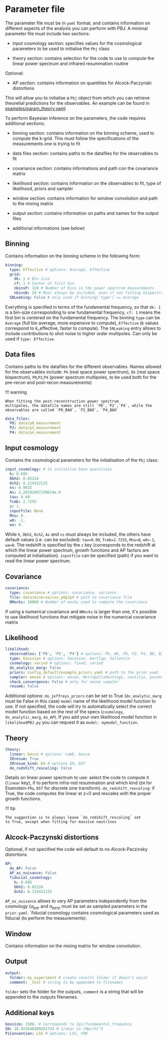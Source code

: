 # Parameter file

The parameter file must be in `yaml` format, and contains information
on different aspects of the analysis you can perform with PBJ. A
minimal parameter file must include two sections:

- input cosmology section: specifies values for the cosmological parameters to
  be used to initialise the `Pbj` class

- theory section: contains selection for the code to use to compute the linear
  power spectrum and infrared resummation routine

Optional:

- AP section: contains information on quantities for Alcock-Paczynski distortions

This will allow you to initialise a `Pbj` object from which you can
retrieve theoretial predictions for the observables. An example can be
found in [examples/param_theory.yaml](../examples/param_theory.yaml)

To perform Bayesian inference on the parameters, the code requires additional sections:

- binning section: contains information on the binning scheme, used to
  compute the k-grid. This must follow the specifications of the
  measurements one is trying to fit

- data files section: contains paths to the datafiles for the observables to fit

- covariance section: contains informations and path con the covariance matrix

- likelihood section: contains information on the observables to fit,
  type of likelihood, priors and sampler

- window section: contains information for window convolution and path
  to the mixing matrix

- output section: contains information on paths and names for the output files

- additional informations (see below)

## Binning

Contains information on the binning scheme in the following form:

```yaml
binning:
  type: Effective # options: Average, Effective
  grid:
    dk: 1 # Bin size
    cf: 1 # Center of first bin
    nbinsP: 128 # Number of bins in the power spectrum measurements
    nbinsB: 29 # Must always be included, even if not fitting bispectrum (set to 1)
  SNLeaking: False # only used if binning['type'] == Average
```

Everything is specified in terms of the fundamental frequency, so that
`dk: 1` is a bin-size corresponding to one fundamental frequency, `cf:
1` means the first bin is centered on the fundamental frequency.  The
binning `type` can be `Average` (full bin average, more expensive to
compute), `Effective` (k values correspond to k_effective, faster to
compute). The `SNLeaking` entry allows to include contributions to
shot noise to higher order multipoles. Can only be used if `type:
Effective`.

## Data files

Contains paths to the datafiles for the different observables. Names
allowed for the observables include: `Pk` (real space power spectrum),
`Bk` (real space bispectrum), `P0`,`P2`,`P4` (power spectrum
multipoles, to be used both for the pre-recon and post-recon
measurements)

!!! warning

    When fitting the post-reconstruction power spectrum
    multipoles, the datafile names are still `P0`,`P2`,`P4`, while the
    observables are called `P0_BAO`, `P2_BAO`, `P4_BAO`

```yaml
data_files:
  P0: data/p0_measurement
  P2: data/p2_measurement
  P4: data/p4_measurement
```

## Input cosmology

Contains the cosmological parameters for the initialisation of the `Pbj` class:

```yaml
input_cosmology: # to initialise base quantities
  h: 0.695
  Obh2: 0.02224
  Och2: 0.115422125
  ns: 0.9632
  As: 2.20192887130619e-9
  tau: 0.09
  Tcmb: 2.7255
  z: 1.
  inputfile: None
  Mnu: 0.
  w0: -1.
  wa: 0.
```

While `h`, `Obh2`, `Och2`, `As` and `ns` must always be included, the
others have default values (i.e. can be excluded): `tau=0.09`,
`Tcmb=2.7255`, `Mnu=0`, `w0=-1`, `wa=0`. The redshift is specified by
the `z` key (corresponds to the redshift at which the linear power
spectrum, growth functions and AP factors are computed at
initialisation). `inputfile` can be specified (path) if you want to
read the linear power spectrum.

## Covariance

```yaml
covariance:
  type: covariance # options: covariance, variance
  file: data/minerva/cov_p0p2p4 # path to covariance file
  NMocks: 10000 # Number of mocks used to compute the covariance
```

If using a numerical covariance and `NMocks` is larger than one, it's
possible to use likelihood functions that mitigate noise in the
numerical covariance matrix

## Likelihood

```yaml
likelihood:
  observables: ['P0', 'P2', 'P4'] # options: Pk, Bk, P0, P2, P4, B0, B2, B4, P0_BAO, P2_BAO, P4_BAO
  type: Gaussian # options: Gaussian, Hartlap, Sellentin
  cosmology: varied # options: fixed, varied
  do_analytic_marg: False
  priors: config_default/example_priors.yaml # path to the prior yaml
  sampler: emcee # options: emcee, MetropolisHastings, nautilus, pocomc, ultranest
  check_convergence: False # only for emcee sampler
  resume: False
```

Additional options: `do_jeffreys_priors` can be set to True
(`do_analytic_marg` must be False in this case) `model` name of the
likelihood model function to use. If not specified, the code will try
to automatically select the correct model function based on the rest
of the specs (`cosmology`, `do_analytic_marg`, `do_AP`). If you add
your own likelihood model function in `likelihoodPBJ.py` you can
request it as `model: mymodel_function`.

## Theory

```yaml
theory:
  linear: bacco # options: camb, bacco
  IRresum: True
  IRresum_kind: EH # options EH, DST
  do_redshift_rescaling: False
```

Details on linear power spectrum to use: select the code to compute it
(`linear` key), if to perform infra-red resummation and which kind
(`EH` for Eisenstein-Hu, `DST` for discrete sine transform). `do_redshift_rescaling`: if True, the code computes the linear at z=0 and rescales with the proper growth functions.

!!! tip

    The suggestion is to always leave `do_redshift_rescaling` set
    to True, except when fitting for massive neutrinos

## Alcock-Paczynski distortions

Optional, if not specified the code will default to no Alcock-Paczinsky distortions

```yaml
AP:
  do_AP: False
  AP_as_nuisance: False
  fiducial_cosmology:
    h: 0.695
    Obh2: 0.02224
    Och2: 0.115422125
```

`AP_as_nuisance` allows to vary AP parameters independently from the
cosmology ($\alpha_{par}$ and $\alpha_{perp}$ must be set as sampled
parameters in the `prior.yaml`. `fiducial cosmology contains
cosmological parameters used as fiducial (to perform the measurements).

## Window

Contains information on the mixing matrix for window convolution.

## Output

```yaml
output:
  folder: my_experiment # create results folder if doesn't exist
  comment: _test # string to be appended to filenames
```

`folder` sets the folder for the outputs, `comment` is a string that
will be appended to the outputs filenames.

## Additional keys

```yaml
boxsize: 1500. # Corresponds to 2pi/fundamental_frequency
SN: 18.923548389261743 # 1/nbar in (Mpc/h)^3
PiConvention: LSS # options: LSS, CMB
```